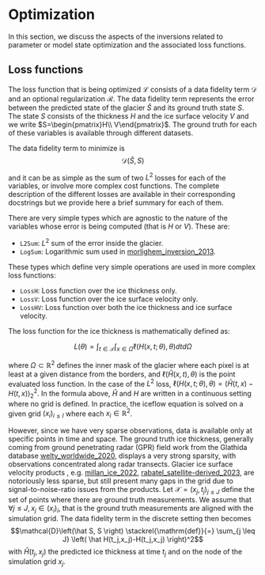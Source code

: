 # Optimization

In this section, we discuss the aspects of the inversions related to parameter or model state optimization and the associated loss functions.

## Loss functions

The loss function that is being optimized $\mathcal{L}$ consists of a data fidelity term $\mathcal{D}$ and an optional regularization $\mathcal{R}$.
The data fidelity term represents the error between the predicted state of the glacier $\hat S$ and its ground truth state $S$. The state $S$ consists of the thickness $H$ and the ice surface velocity $V$ and we write $S=\begin{pmatrix}H\\ V\end{pmatrix}$. The ground truth for each of these variables is available through different datasets.

The data fidelity term to minimize is $$\mathcal{D}\left(\hat S, S \right)$$

and it can be as simple as the sum of two $L^2$ losses for each of the variables, or involve more complex cost functions.
The complete description of the different losses are available in their corresponding docstrings but we provide here a brief summary for each of them.

There are very simple types which are agnostic to the nature of the variables whose error is being computed (that is $H$ or $V$). These are:
- `L2Sum`: $L^2$ sum of the error inside the glacier.
- `LogSum`: Logarithmic sum used in [morlighem_inversion_2013](@cite).

These types which define very simple operations are used in more complex loss functions:
- `LossH`: Loss function over the ice thickness only.
- `LossV`: Loss function over the ice surface velocity only.
- `LossHV`: Loss function over both the ice thickness and ice surface velocity.

The loss function for the ice thickness is mathematically defined as:
```math
L(\theta)
= \int_{t\in\mathcal{T}} \int_{x\in\Omega} \ell(H(x, t; \theta), \theta) dt d\Omega
```
where $\Omega\subset\mathbb{R}^2$ defines the inner mask of the glacier where each pixel is at least at a given distance from the borders, and $\ell(\hat H(x, t), \theta)$ is the point evaluated
loss function. 
In the case of the $L^2$ loss, $\ell(H(x, t; \theta), \theta) = \left(\hat H(t, x) - H(t, x)\right)_2^2$.
In the formula above, $\hat H$ and $H$ are written in a continuous setting where no grid is defined.
In practice, the iceflow equation is solved on a given grid $(x_i)_{i\leq I}$ where each $x_i\in\mathbb{R}^2$.

However, since we have very sparse observations, data is available only at specific points in time and space. The ground truth ice thickness, generally coming from ground penetrating radar (GPR) field work from the Glathida database [welty_worldwide_2020](@cite), displays a very strong sparsity, with observations concentrated along radar transects. Glacier ice surface velocity products , e.g. [millan_ice_2022](@cite), [rabatel_satellite-derived_2023](@cite), are notoriously less sparse, but still present many gaps in the grid due to signal-to-noise-ratio issues from the products. 
Let $\mathcal{X}=(x_j,t_j)_{j\leq J}$ define the set of points where there are ground truth measurements.
We assume that $\forall j\leq J,\, x_j\in(x_i)_i$, that is the ground truth measurements are aligned with the simulation grid.
The data fidelity term in the discrete setting then becomes
$$\mathcal{D}\left(\hat S, S \right) \stackrel{\mathrm{def}}{=} \sum_{j \leq J} \left( \hat H(t_j,x_j)-H(t_j,x_j) \right)^2$$
with $\hat H(t_j,x_j)$ the predicted ice thickness at time $t_j$ and on the node of the simulation grid $x_j$.

